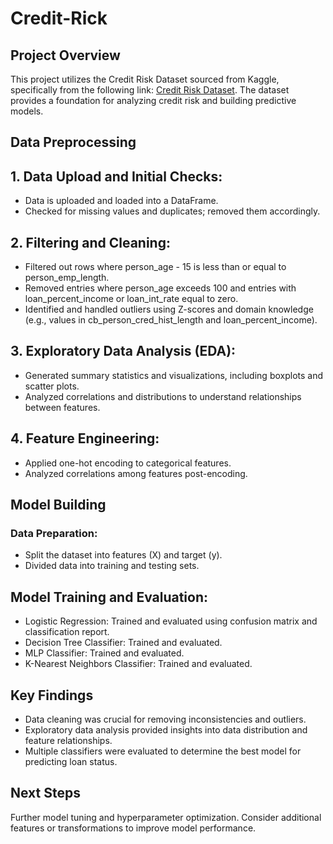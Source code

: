 # Credit-Rick
## Project Overview
This project utilizes the Credit Risk Dataset sourced from Kaggle, specifically from the following link: [Credit Risk Dataset](https://www.kaggle.com/datasets/laotse/credit-risk-dataset
). The dataset provides a foundation for analyzing credit risk and building predictive models.
## Data Preprocessing
## 1. Data Upload and Initial Checks:

- Data is uploaded and loaded into a DataFrame.
- Checked for missing values and duplicates; removed them accordingly.
## 2. Filtering and Cleaning:

- Filtered out rows where person_age - 15 is less than or equal to person_emp_length.
- Removed entries where person_age exceeds 100 and entries with loan_percent_income or loan_int_rate equal to zero.
- Identified and handled outliers using Z-scores and domain knowledge (e.g., values in cb_person_cred_hist_length and loan_percent_income).
## 3. Exploratory Data Analysis (EDA):

- Generated summary statistics and visualizations, including boxplots and scatter plots.
- Analyzed correlations and distributions to understand relationships between features.
## 4. Feature Engineering:

- Applied one-hot encoding to categorical features.
- Analyzed correlations among features post-encoding.
## Model Building
### Data Preparation:

- Split the dataset into features (X) and target (y).
- Divided data into training and testing sets.
## Model Training and Evaluation:

- Logistic Regression: Trained and evaluated using confusion matrix and classification report.
- Decision Tree Classifier: Trained and evaluated.
- MLP Classifier: Trained and evaluated.
- K-Nearest Neighbors Classifier: Trained and evaluated.
## Key Findings
- Data cleaning was crucial for removing inconsistencies and outliers.
- Exploratory data analysis provided insights into data distribution and feature relationships.
- Multiple classifiers were evaluated to determine the best model for predicting loan status.

## Next Steps
Further model tuning and hyperparameter optimization.
Consider additional features or transformations to improve model performance.
